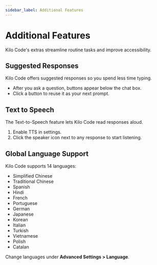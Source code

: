 ```yaml
---
sidebar_label: Additional Features
---
```



# Additional Features

Kilo Code's extras streamline routine tasks and improve accessibility.

## Suggested Responses

Kilo Code offers suggested responses so you spend less time typing.
- After you ask a question, buttons appear below the chat box.
- Click a button to reuse it as your next prompt.

## Text to Speech

The Text-to-Speech feature lets Kilo Code read responses aloud.
1. Enable TTS in settings.
2. Click the speaker icon next to any response to start listening.

## Global Language Support

Kilo Code supports 14 languages:

- Simplified Chinese
- Traditional Chinese
- Spanish
- Hindi
- French
- Portuguese
- German
- Japanese
- Korean
- Italian
- Turkish
- Vietnamese
- Polish
- Catalan

Change languages under **Advanced Settings > Language**.
